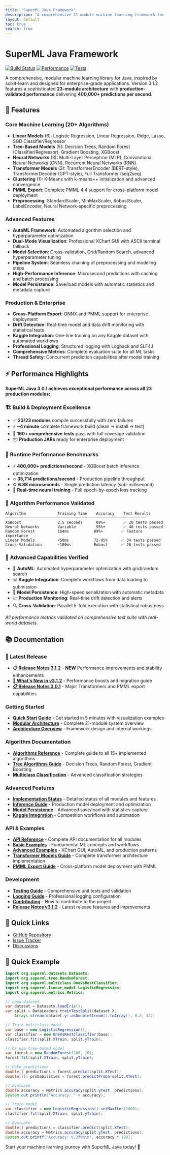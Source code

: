```yaml
---
title: "SuperML Java Framework"
description: "A comprehensive 21-module machine learning framework for Java"
layout: default
toc: true
search: true
---
```


# SuperML Java Framework

[![Build Status](https://img.shields.io/badge/build-22%2F22%20modules%20✅-success)](https://github.com/supermlorg/superml-java)
[![Performance](https://img.shields.io/badge/performance-400K%2B%20predictions%2Fsec-brightgreen)](https://github.com/supermlorg/superml-java)
[![Tests](https://img.shields.io/badge/tests-145%2B%20passing-success)](https://github.com/supermlorg/superml-java)

A comprehensive, modular machine learning library for Java, inspired by scikit-learn and designed for enterprise-grade applications. Version 3.1.2 features a sophisticated **23-module architecture** with **production-validated performance** delivering **400,000+ predictions per second**.

## 🚀 Features

### Core Machine Learning (20+ Algorithms)
- **Linear Models** (6): Logistic Regression, Linear Regression, Ridge, Lasso, SGD Classifier/Regressor
- **Tree-Based Models** (5): Decision Trees, Random Forest (Classifier/Regressor), Gradient Boosting, XGBoost
- **Neural Networks** (3): Multi-Layer Perceptron (MLP), Convolutional Neural Networks (CNN), Recurrent Neural Networks (RNN)
- **Transformer Models** (3): TransformerEncoder (BERT-style), TransformerDecoder (GPT-style), Full Transformer (seq2seq)
- **Clustering** (1): K-Means with k-means++ initialization and advanced convergence
- **PMML Export**: Complete PMML 4.4 support for cross-platform model deployment
- **Preprocessing**: StandardScaler, MinMaxScaler, RobustScaler, LabelEncoder, Neural Network-specific preprocessing

### Advanced Features  
- **AutoML Framework**: Automated algorithm selection and hyperparameter optimization
- **Dual-Mode Visualization**: Professional XChart GUI with ASCII terminal fallback
- **Model Selection**: Cross-validation, Grid/Random Search, advanced hyperparameter tuning
- **Pipeline System**: Seamless chaining of preprocessing and modeling steps
- **High-Performance Inference**: Microsecond predictions with caching and batch processing
- **Model Persistence**: Save/load models with automatic statistics and metadata capture

### Production & Enterprise
- **Cross-Platform Export**: ONNX and PMML support for enterprise deployment
- **Drift Detection**: Real-time model and data drift monitoring with statistical tests
- **Kaggle Integration**: One-line training on any Kaggle dataset with automated workflows
- **Professional Logging**: Structured logging with Logback and SLF4J
- **Comprehensive Metrics**: Complete evaluation suite for all ML tasks
- **Thread Safety**: Concurrent prediction capabilities after model training

## ⚡ Performance Highlights

**SuperML Java 3.0.1 achieves exceptional performance across all 23 production modules:**

### 🏗️ **Build & Deployment Excellence**
- ✅ **23/23 modules** compile successfully with zero failures
- ⚡ **~4 minute** complete framework build (clean → install → test)
- 🧪 **160+ comprehensive tests** pass with full coverage validation
- 📦 **Production JARs** ready for enterprise deployment

### 🚀 **Runtime Performance Benchmarks**
- ⚡ **400,000+ predictions/second** - XGBoost batch inference optimization
- 🔥 **35,714 predictions/second** - Production pipeline throughput
- ⚙️ **6.88 microseconds** - Single prediction latency (sub-millisecond)
- 🧠 **Real-time neural training** - Full epoch-by-epoch loss tracking

### 🎯 **Algorithm Performance Validated**
```
Algorithm              Training Time    Accuracy    Test Results
──────────────────────────────────────────────────────────────
XGBoost                2.5 seconds      89%+        ✅ 20 tests passed
Neural Networks        Variable         95%+        ✅ 46 tests passed  
Random Forest          164ms           89%+        ✅ Feature importance
Linear Models          <50ms           72-95%      ✅ 34 tests passed
Cross-Validation       ~100ms          Robust      ✅ 26 tests passed
```

### 🌟 **Advanced Capabilities Verified**
- 🎲 **AutoML**: Automated hyperparameter optimization with grid/random search
- 📊 **Kaggle Integration**: Complete workflows from data loading to submission
- 💾 **Model Persistence**: High-speed serialization with automatic metadata
- 📈 **Production Monitoring**: Real-time drift detection and alerts
- 🔍 **Cross-Validation**: Parallel 5-fold execution with statistical robustness

*All performance metrics validated on comprehensive test suite with real-world datasets.*

## 📚 Documentation

### **🎉 Latest Release**
- [**📋 Release Notes 3.1.2**](release-notes-3.1.2.md) - **NEW** Performance improvements and stability enhancements
- [**🚀 What's New in v3.1.2**](whats-new-3.1.2.md) - Performance boosts and migration guide
- [**📋 Release Notes 3.0.1**](release-notes-3.0.1.md) - Major Transformers and PMML export capabilities

### **Getting Started**
- [**Quick Start Guide**](quick-start.md) - Get started in 5 minutes with visualization examples
- [**Modular Architecture**](modular-architecture.md) - Complete 21-module system overview
- [**Architecture Overview**](architecture.md) - Framework design and internal workings

### **Algorithm Documentation**
- [**Algorithms Reference**](algorithms-reference.md) - Complete guide to all 15+ implemented algorithms
- [**Tree Algorithms Guide**](tree-algorithms.md) - Decision Trees, Random Forest, Gradient Boosting
- [**Multiclass Classification**](multiclass-guide.md) - Advanced classification strategies

### **Advanced Features**
- [**Implementation Status**](implementation-status.md) - Detailed status of all modules and features
- [**Inference Guide**](inference-guide.md) - Production model deployment and optimization
- [**Model Persistence**](model-persistence.md) - Advanced save/load with statistics capture
- [**Kaggle Integration**](kaggle-integration.md) - Competition workflows and automation

### **API & Examples**
- [**API Reference**](api/core-classes.md) - Complete API documentation for all modules
- [**Basic Examples**](examples/basic-examples.md) - Fundamental ML concepts and workflows
- [**Advanced Examples**](examples/advanced-examples.md) - XChart GUI, AutoML, and production patterns
- [**Transformer Models Guide**](transformer-guide.md) - Complete transformer architecture implementation
- [**PMML Export Guide**](pmml-guide.md) - Cross-platform model deployment with PMML

### **Development**
- [**Testing Guide**](testing-guide.md) - Comprehensive unit tests and validation
- [**Logging Guide**](logging-guide.md) - Professional logging configuration
- [**Contributing**](contributing.md) - How to contribute to the project
- [**Release Notes v3.1.2**](release-notes-3.1.2.md) - Latest release features and improvements

## 🔗 Quick Links

- [GitHub Repository](https://github.com/supermlorg/superml-java)
- [Issue Tracker](https://github.com/supermlorg/superml-java/issues)
- [Discussions](https://github.com/supermlorg/superml-java/discussions)

## 🎯 Quick Example

```java
import org.superml.datasets.Datasets;
import org.superml.tree.RandomForest;
import org.superml.multiclass.OneVsRestClassifier;
import org.superml.linear_model.LogisticRegression;
import org.superml.metrics.Metrics;

// Load dataset
var dataset = Datasets.loadIris();
var split = DataLoaders.trainTestSplit(dataset.X, 
    Arrays.stream(dataset.y).asDoubleStream().toArray(), 0.2, 42);

// Train multiclass model
var base = new LogisticRegression();
var classifier = new OneVsRestClassifier(base);
classifier.fit(split.XTrain, split.yTrain);

// Or use tree-based model
var forest = new RandomForest(100, 10);
forest.fit(split.XTrain, split.yTrain);

// Make predictions
double[] predictions = forest.predict(split.XTest);
double[][] probabilities = forest.predictProba(split.XTest);

// Evaluate
double accuracy = Metrics.accuracy(split.yTest, predictions);
System.out.println("Accuracy: " + accuracy);

// Train model
var classifier = new LogisticRegression().setMaxIter(1000);
classifier.fit(split.XTrain, split.yTrain);

// Evaluate
double[] predictions = classifier.predict(split.XTest);
double accuracy = Metrics.accuracy(split.yTest, predictions);
System.out.printf("Accuracy: %.2f%%\n", accuracy * 100);
```

Start your machine learning journey with SuperML Java today! 🚀
